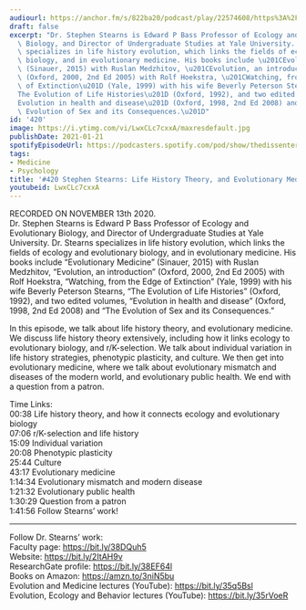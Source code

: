 ```yaml
---
audiourl: https://anchor.fm/s/822ba20/podcast/play/22574608/https%3A%2F%2Fd3ctxlq1ktw2nl.cloudfront.net%2Fstaging%2F2020-10-14%2F3a4ddc4a-224c-25dc-0019-6d6f407cc632.m4a
draft: false
excerpt: "Dr. Stephen Stearns is Edward P Bass Professor of Ecology and Evolutionary\
  \ Biology, and Director of Undergraduate Studies at Yale University. Dr. Stearns\
  \ specializes in life history evolution, which links the fields of ecology and evolutionary\
  \ biology, and in evolutionary medicine. His books include \u201CEvolutionary Medicine\u201D\
  \ (Sinauer, 2015) with Ruslan Medzhitov, \u201CEvolution, an introduction\u201D\
  \ (Oxford, 2000, 2nd Ed 2005) with Rolf Hoekstra, \u201CWatching, from the Edge\
  \ of Extinction\u201D (Yale, 1999) with his wife Beverly Peterson Stearns, \u201C\
  The Evolution of Life Histories\u201D (Oxford, 1992), and two edited volumes, \u201C\
  Evolution in health and disease\u201D (Oxford, 1998, 2nd Ed 2008) and \u201CThe\
  \ Evolution of Sex and its Consequences.\u201D"
id: '420'
image: https://i.ytimg.com/vi/LwxCLc7cxxA/maxresdefault.jpg
publishDate: 2021-01-21
spotifyEpisodeUrl: https://podcasters.spotify.com/pod/show/thedissenter/episodes/420-Stephen-Stearns-Life-History-Theory--and-Evolutionary-Medicine-emfe2g
tags:
- Medicine
- Psychology
title: '#420 Stephen Stearns: Life History Theory, and Evolutionary Medicine'
youtubeid: LwxCLc7cxxA
---
```

<div class="timelinks">

RECORDED ON NOVEMBER 13th 2020.  
Dr. Stephen Stearns is Edward P Bass Professor of Ecology and Evolutionary Biology, and Director of Undergraduate Studies at Yale University. Dr. Stearns specializes in life history evolution, which links the fields of ecology and evolutionary biology, and in evolutionary medicine. His books include “Evolutionary Medicine” (Sinauer, 2015) with Ruslan Medzhitov, “Evolution, an introduction” (Oxford, 2000, 2nd Ed 2005) with Rolf Hoekstra, “Watching, from the Edge of Extinction” (Yale, 1999) with his wife Beverly Peterson Stearns, “The Evolution of Life Histories” (Oxford, 1992), and two edited volumes, “Evolution in health and disease” (Oxford, 1998, 2nd Ed 2008) and “The Evolution of Sex and its Consequences.”

In this episode, we talk about life history theory, and evolutionary medicine. We discuss life history theory extensively, including how it links ecology to evolutionary biology, and r/K-selection. We talk about individual variation in life history strategies, phenotypic plasticity, and culture. We then get into evolutionary medicine, where we talk about evolutionary mismatch and diseases of the modern world, and evolutionary public health. We end with a question from a patron.

Time Links:  
<time>00:38</time> Life history theory, and how it connects ecology and evolutionary biology  
<time>07:06</time> r/K-selection and life history  
<time>15:09</time> Individual variation  
<time>20:08</time> Phenotypic plasticity  
<time>25:44</time> Culture  
<time>43:17</time> Evolutionary medicine  
<time>1:14:34</time> Evolutionary mismatch and modern disease  
<time>1:21:32</time> Evolutionary public health  
<time>1:30:29</time> Question from a patron  
<time>1:41:56</time> Follow Stearns’ work!

---

Follow Dr. Stearns’ work:  
Faculty page: https://bit.ly/38DQuh5  
Website: https://bit.ly/2ItAH9v  
ResearchGate profile: https://bit.ly/38EF64l  
Books on Amazon: https://amzn.to/3niN5bu  
Evolution and Medicine lectures (YouTube):  https://bit.ly/35q5Bsl  
Evolution, Ecology and Behavior lectures (YouTube): https://bit.ly/35rVoeR
</div>

